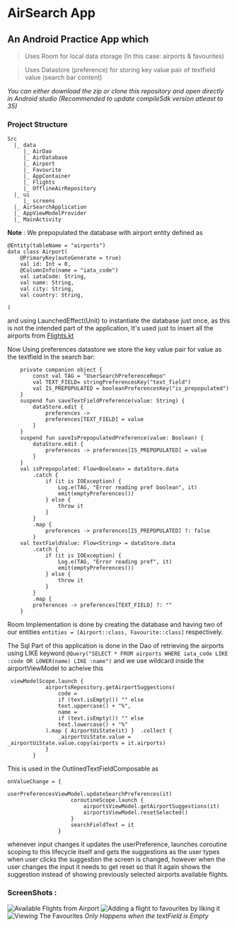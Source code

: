 # AirSearch App
## An Android Practice App which
> Uses Room for local data storage (In this case: airports & favourites)

> Uses Datastore (preference) for storing key value pair of textfield value (search bar content)

*You can either download the zip or clone this repository and open directly in Android studio (Recommended to update compileSdk version atleast to 35)*

### Project Structure 
```
Src 
  |_ data 
     |_ AirDao
     |_ AirDatabase
     |_ Airport
     |_ Favourite
     |_ AppContainer
     |_ Flights
     |_ OfflineAirRepository
  |_ ui
     |_ screens
  |_ AirSearchApplication
  |_ AppViewModelProvider
  |_ MainActivity
```  
**Note** : We prepopulated the database with airport entity defined as 
```
@Entity(tableName = "airports")
data class Airport(
    @PrimaryKey(autoGenerate = true)
    val id: Int = 0,
    @ColumnInfo(name = "iata_code")
    val iataCode: String,
    val name: String,
    val city: String,
    val country: String,

)
```
and using LaunchedEffect(Unit) to instantiate the database just once, as this is not the intended part of the application, It's used just to insert all the airports from [Flights.kt](https://github.com/Skyliner-dev/AirSearch/blob/master/app/src/main/java/com/example/airsearch/data/Flights.kt)

Now Using preferences datastore we store the key value pair for value as the textfield in the search bar:
```
    private companion object {
        const val TAG = "UserSearchPreferenceRepo"
        val TEXT_FIELD= stringPreferencesKey("text_field")
        val IS_PREPOPULATED = booleanPreferencesKey("is_prepopulated")
    }
    suspend fun saveTextFieldPreference(value: String) {
        dataStore.edit {
            preferences ->
            preferences[TEXT_FIELD] = value
        }
    }
    suspend fun saveIsPrepopulatedPreference(value: Boolean) {
        dataStore.edit {
            preferences -> preferences[IS_PREPOPULATED] = value
        }
    }
    val isPrepopulated: Flow<Boolean> = dataStore.data
        .catch {
            if (it is IOException) {
                Log.e(TAG, "Error reading pref boolean", it)
                emit(emptyPreferences())
            } else {
                throw it
            }
        }
        .map {
            preferences -> preferences[IS_PREPOPULATED] ?: false
        }
    val textFieldValue: Flow<String> = dataStore.data
        .catch {
            if (it is IOException) {
                Log.e(TAG, "Error reading pref", it)
                emit(emptyPreferences())
            } else {
                throw it
            }
        }
        .map {
        preferences -> preferences[TEXT_FIELD] ?: ""
    }
```
Room Implementation is done by creating the database and having two of our entities `entities = [Airport::class, Favourite::class]` respectively.

The Sql Part of this application is done in the Dao of retrieving the airports using LIKE keyword `@Query("SELECT * FROM airports WHERE iata_code LIKE :code OR LOWER(name) LIKE :name")` and we use wildcard inside the airportViewModel to acheive this
```
 viewModelScope.launch {
            airportsRepository.getAirportSuggestions(
                code =
                if (text.isEmpty()) "" else
                text.uppercase() + "%",
                name =
                if (text.isEmpty()) "" else
                text.lowercase() + "%"
            ).map { AirportUiState(it) }  .collect {
                _airportUiState.value = _airportUiState.value.copy(airports = it.airports)
            }
        }
```
This is used in the OutlinedTextFieldComposable as
```
onValueChange = {
                    userPreferencesViewModel.updateSearchPreferences(it)
                    coroutineScope.launch {
                        airportsViewModel.getAirportSuggestions(it)
                        airportsViewModel.resetSelected()
                    }
                    searchFieldText = it
                }
```
whenever input changes it updates the userPreference, launches coroutine scoping to this lifecycle itself and gets the suggestions as the user types when user clicks the suggestion the screen is changed, however when the user changes the input it needs to get reset so that
It again shows the suggestion instead of showing previously selected airports available flights.

### ScreenShots :
![Available Flights from Airport](https://github.com/Skyliner-dev/AirSearch/blob/master/s1.png)
![Adding a flight to favourites by liking it](https://github.com/Skyliner-dev/AirSearch/blob/master/s2.png)
![Viewing The Favourites](https://github.com/Skyliner-dev/AirSearch/blob/master/s3.png) *Only Happens when the textField is Empty*
